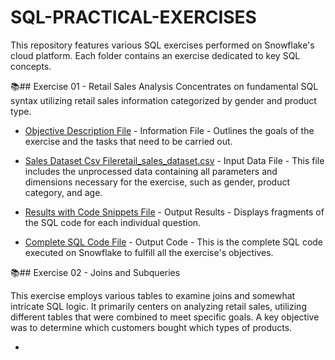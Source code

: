 # SQL-PRACTICAL-EXERCISES

This repository features various SQL exercises performed on Snowflake's cloud platform. Each folder contains an exercise dedicated to key SQL concepts.

📚## Exercise 01 - Retail Sales Analysis
Concentrates on fundamental SQL syntax utilizing retail sales information categorized by gender and product type.

* [Objective Description File](https://github.com/user-attachments/files/23175505/Practical.1.-.SQL.Fundamentals.Snowflake-Basic.SQL.Syntax.pdf) - Information File - Outlines the goals of the exercise and the tasks that need to be carried out.
  
* [Sales Dataset Csv File](https://github.com/user-attachments/files/23175552/retail_sales_dataset.csv)[retail_sales_dataset.csv](https://github.com/user-attachments/files/23175541/retail_sales_dataset.csv) - Input Data File - This file includes the unprocessed data containing all parameters and dimensions necessary for the exercise, such as gender, product category, and age.
  
* [Results with Code Snippets File](https://github.com/user-attachments/files/23175622/PRACTICAL.1.-.KAGISO.NKOMO.pdf) - Output Results - Displays fragments of the SQL code for each individual question.
  
* [Complete SQL Code File](https://github.com/user-attachments/files/23175635/Practical.1.sql) - Output Code - This is the complete SQL code executed on Snowflake to fulfill all the exercise's objectives.


📚## Exercise 02 - Joins and Subqueries

This exercise employs various tables to examine joins and somewhat intricate SQL logic. It primarily centers on analyzing retail sales, utilizing different tables that were combined to meet specific goals. A key objective was to determine which customers bought which types of products.

* 
